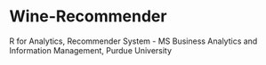 # Wine-Recommender
R for Analytics, Recommender System - MS Business Analytics and Information Management, Purdue University
